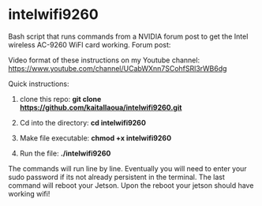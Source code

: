 # intelwifi9260
Bash script that runs commands from a NVIDIA forum post to get the Intel wireless AC-9260 WiFI card working.
Forum post: 

Video format of these instructions on my Youtube channel: https://www.youtube.com/channel/UCabWXnn7SCohfSRl3rWB6dg

Quick instructions:
1. clone this repo: **git clone https://github.com/kaitallaoua/intelwifi9260.git**

2. Cd into the directory: **cd intelwifi9260**

3. Make file executable: **chmod +x intelwifi9260**

4. Run the file: **./intelwifi9260**

The commands will run line by line. Eventually you will need to enter your sudo password if its not already persistent in the terminal.
The last command will reboot your Jetson. Upon the reboot your jetson should have working wifi!
